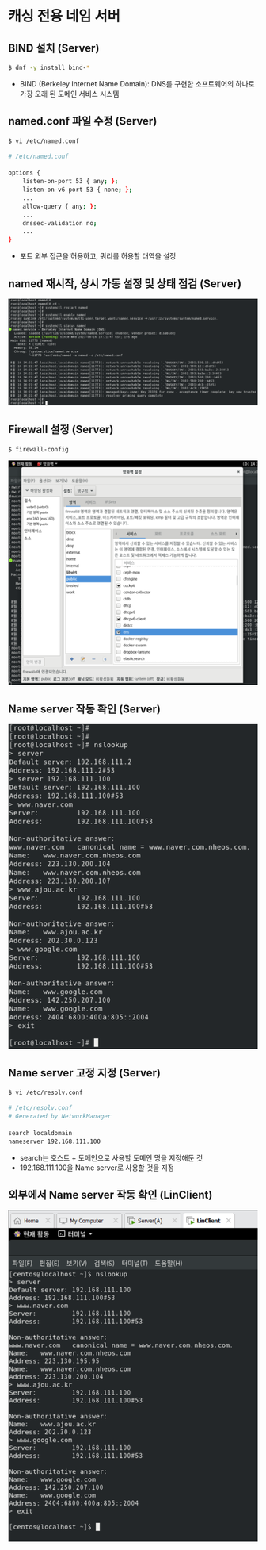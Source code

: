 # 캐싱 전용 네임 서버

## BIND 설치 (Server)

```bash
$ dnf -y install bind-*
```

- BIND (Berkeley Internet Name Domain): DNS를 구현한 소프트웨어의 하나로 가장 오래 된 도메인 서비스 시스템

## named.conf 파일 수정 (Server)

```bash
$ vi /etc/named.conf
```

```bash
# /etc/named.conf

options {
	listen-on-port 53 { any; };
	listen-on-v6 port 53 { none; };
	...
	allow-query { any; };
	...
	dnssec-validation no;
	...
}
```

- 포트 외부 접근을 허용하고, 쿼리를 허용할 대역을 설정

## named 재시작, 상시 가동 설정 및 상태 점검 (Server)

![Screenshot 2023-08-17 at 20.49.44.png](https://github.com/seungwonbased/TIL/blob/main/Linux/assets/Screenshot_2023-08-17_at_20.49.44.png)

## Firewall 설정 (Server)

```bash
$ firewall-config
```

![Screenshot 2023-08-17 at 20.51.05.png](https://github.com/seungwonbased/TIL/blob/main/Linux/assets/Screenshot_2023-08-17_at_20.51.05.png)

## Name server 작동 확인 (Server)

![Screenshot 2023-08-17 at 20.51.53.png](https://github.com/seungwonbased/TIL/blob/main/Linux/assets/Screenshot_2023-08-17_at_20.51.53.png)

## Name server 고정 지정 (Server)

```bash
$ vi /etc/resolv.conf
```

```bash
# /etc/resolv.conf
# Generated by NetworkManager

search localdomain
nameserver 192.168.111.100
```

- search는 호스트 + 도메인으로 사용할 도메인 명을 지정해둔 것
- 192.168.111.100을 Name server로 사용할 것을 지정

## 외부에서 Name server 작동 확인 (LinClient)

![Screenshot 2023-08-17 at 20.56.14.png](https://github.com/seungwonbased/TIL/blob/main/Linux/assets/Screenshot_2023-08-17_at_20.56.14.png)
